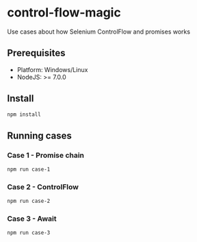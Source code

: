 # control-flow-magic

Use cases about how Selenium ControlFlow and promises works

## Prerequisites

* Platform: Windows/Linux
* NodeJS: >= 7.0.0

## Install

```bash
npm install
```

## Running cases

### Case 1 - Promise chain

```bash
npm run case-1
```

### Case 2 - ControlFlow

```bash
npm run case-2
```

### Case 3 - Await

```bash
npm run case-3
```